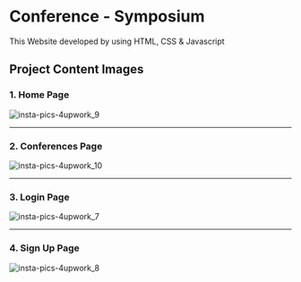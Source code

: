 # Conference - Symposium

This Website developed by using HTML, CSS & Javascript

## Project Content Images

### 1. Home Page

![insta-pics-4upwork_9](https://github.com/Charyyev17/conference-symposium/assets/66562485/f2a2284d-1b47-4ddf-9486-6bdbe0ee5dac)

-----------------------------------------------------------------------------------------------------------------------------

### 2. Conferences Page

![insta-pics-4upwork_10](https://github.com/Charyyev17/conference-symposium/assets/66562485/f9569bed-75a2-4319-9367-0d8173979411)

-----------------------------------------------------------------------------------------------------------------------------

### 3. Login Page

![insta-pics-4upwork_7](https://github.com/Charyyev17/conference-symposium/assets/66562485/41080105-c2f4-4efd-8a0a-9ebe1cdf36ef)

-----------------------------------------------------------------------------------------------------------------------------

### 4. Sign Up Page

![insta-pics-4upwork_8](https://github.com/Charyyev17/conference-symposium/assets/66562485/44d67655-d790-4961-b6e5-31ff7959bb40)

